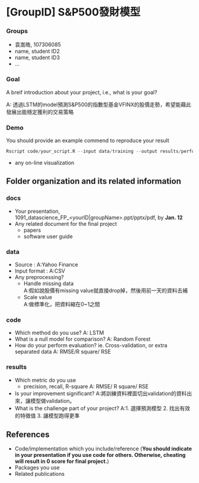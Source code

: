 # [GroupID] S&P500發財模型

### Groups
* 袁嵩皓, 107306085
* name, student ID2
* name, student ID3
* ...

### Goal
A breif introduction about your project, i.e., what is your goal?

A: 透過LSTM的model預測S&P500的指數型基金VFINX的股價走勢，希望能藉此發展出能穩定獲利的交易策略

### Demo 
You should provide an example commend to reproduce your result
```R
Rscript code/your_script.R --input data/training --output results/performance.tsv
```
* any on-line visualization

## Folder organization and its related information

### docs
* Your presentation, 1091_datascience_FP_<yourID|groupName>.ppt/pptx/pdf, by **Jan. 12** 
* Any related document for the final project
  * papers
  * software user guide

### data

* Source : 
      A:Yahoo Finance
* Input format : 
      A:CSV
* Any preprocessing? 
  * Handle missing data   
      A:假如說股價有missing value就直接drop掉，然後用前一天的資料去補
  * Scale value  
      A:做標準化，把資料縮在0~1之間

### code

* Which method do you use? 
      A: LSTM
* What is a null model for comparison? 
      A: Random Forest
* How do your perform evaluation? ie. Cross-validation, or extra separated data 
      A: RMSE/R square/ RSE

### results

* Which metric do you use 
  * precision, recall, R-square 
      A: RMSE/ R square/ RSE
* Is your improvement significant? 
      A:將訓練資料裡面切出validation的資料出來，讓模型做validation。
* What is the challenge part of your project? 
      A:1. 選擇預測模型 2. 找出有效的特徵值 3. 讓模型跑得更準

## References
* Code/implementation which you include/reference (__You should indicate in your presentation if you use code for others. Otherwise, cheating will result in 0 score for final project.__)
* Packages you use
* Related publications


